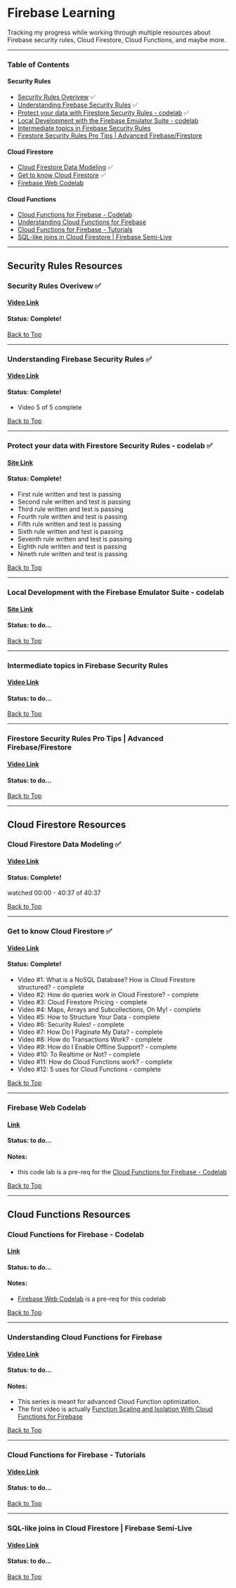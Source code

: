 # Firebase Learning

Tracking my progress while working through multiple resources about Firebase security rules, Cloud Firestore, Cloud Functions, and maybe more.

---

### Table of Contents

#### Security Rules

- [Security Rules Overivew](#security-rules-overivew-) ✅
- [Understanding Firebase Security Rules](#understanding-firebase-security-rules-) ✅
- [Protect your data with Firestore Security Rules - codelab](#protect-your-data-with-firestore-security-rules---codelab-) ✅
- [Local Development with the Firebase Emulator Suite - codelab](#local-development-with-the-firebase-emulator-suite---codelab)
- [Intermediate topics in Firebase Security Rules](#intermediate-topics-in-firebase-security-rules)
- [Firestore Security Rules Pro Tips | Advanced Firebase/Firestore](#firestore-security-rules-pro-tips--advanced-firebasefirestore)

#### Cloud Firestore

- [Cloud Firestore Data Modeling](#cloud-firestore-data-modeling-) ✅
- [Get to know Cloud Firestore](#get-to-know-cloud-firestore-) ✅
- [Firebase Web Codelab](#firebase-web-codelab)

#### Cloud Functions

- [Cloud Functions for Firebase - Codelab](#cloud-functions-for-firebase---codelab)
- [Understanding Cloud Functions for Firebase](#understanding-cloud-functions-for-firebase)
- [Cloud Functions for Firebase - Tutorials](#cloud-functions-for-firebase---tutorials)
- [SQL-like joins in Cloud Firestore | Firebase Semi-Live](#sql-like-joins-in-cloud-firestore--firebase-semi-live)

---

## Security Rules Resources

### Security Rules Overivew ✅

#### [Video Link](https://www.youtube.com/watch?v=TglPc74M3DM)

#### Status: Complete!

[Back to Top](#firebase-learning)

---

### Understanding Firebase Security Rules ✅

#### [Video Link](https://www.youtube.com/watch?v=QEuu9X9L-MU&list=PLl-K7zZEsYLn8h1NyU_OV6dX8mBhH2s_L)

#### Status: Complete!

- Video 5 of 5 complete

[Back to Top](#firebase-learning)

---

### Protect your data with Firestore Security Rules - codelab ✅

#### [Site Link](https://firebase.google.com/codelabs/firebase-rules#0)

#### Status: Complete!

- First rule written and test is passing
- Second rule written and test is passing
- Third rule written and test is passing
- Fourth rule written and test is passing
- Fifth rule written and test is passing
- Sixth rule written and test is passing
- Seventh rule written and test is passing
- Eighth rule written and test is passing
- Nineth rule written and test is passing

[Back to Top](#firebase-learning)

---

### Local Development with the Firebase Emulator Suite - codelab

#### [Site Link](https://firebase.google.com/codelabs/firebase-emulator#0)

#### Status: to do...

[Back to Top](#firebase-learning)

---

### Intermediate topics in Firebase Security Rules

#### [Video Link](https://www.youtube.com/watch?v=8Mzb9zmnbJs)

#### Status: to do...

[Back to Top](#firebase-learning)

---

### Firestore Security Rules Pro Tips | Advanced Firebase/Firestore

#### [Video Link](https://www.youtube.com/watch?v=oHyTDT3V65U)

#### Status: to do...

[Back to Top](#firebase-learning)

---

## Cloud Firestore Resources

### Cloud Firestore Data Modeling ✅

#### [Video Link](https://www.youtube.com/watch?v=lW7DWV2jST0)

#### Status: Complete!

watched 00:00 - 40:37 of 40:37

[Back to Top](#firebase-learning)

---

### Get to know Cloud Firestore ✅

#### [Video Link](https://www.youtube.com/watch?v=v_hR4K4auoQ&list=PLl-K7zZEsYLluG5MCVEzXAQ7ACZBCuZgZ)

#### Status: Complete!

- Video #1: What is a NoSQL Database? How is Cloud Firestore structured? - complete
- Video #2: How do queries work in Cloud Firestore? - complete
- Video #3: Cloud Firestore Pricing - complete
- Video #4: Maps, Arrays and Subcollections, Oh My! - complete
- Video #5: How to Structure Your Data - complete
- Video #6: Security Rules! - complete
- Video #7: How Do I Paginate My Data? - complete
- Video #8: How do Transactions Work? - complete
- Video #9: How do I Enable Offline Support? - complete
- Video #10: To Realtime or Not? - complete
- Video #11: How do Cloud Functions work? - complete
- Video #12: 5 uses for Cloud Functions - complete

[Back to Top](#firebase-learning)

---

### Firebase Web Codelab

#### [Link](https://firebase.google.com/codelabs/firebase-web#0)

#### Status: to do...

#### Notes:

- this code lab is a pre-req for the [Cloud Functions for Firebase - Codelab](#cloud-functions-for-firebase---codelab)

[Back to Top](#firebase-learning)

---

## Cloud Functions Resources

### Cloud Functions for Firebase - Codelab

#### [Link](https://firebase.google.com/codelabs/firebase-cloud-functions#0)

#### Status: to do...

#### Notes:

- [Firebase Web Codelab](#firebase-web-codelab) is a pre-req for this codelab

[Back to Top](#firebase-learning)

---

### Understanding Cloud Functions for Firebase

#### [Video Link](https://www.youtube.com/playlist?list=PLl-K7zZEsYLm9A9rcHb1IkyQUu6QwbjdM)

#### Status: to do...

#### Notes:

- This series is meant for advanced Cloud Function optimization.
- The first video is actually [Function Scaling and Isolation With Cloud Functions for Firebase](https://www.youtube.com/watch?v=rCpKxpIMg6o)

[Back to Top](#firebase-learning)

---

### Cloud Functions for Firebase - Tutorials

#### [Video Link](https://www.youtube.com/playlist?list=PLl-K7zZEsYLkPZHe41m4jfAxUi0JjLgSM)

#### Status: to do...

[Back to Top](#firebase-learning)

---

### SQL-like joins in Cloud Firestore | Firebase Semi-Live

#### [Video Link](https://www.youtube.com/playlist?list=PLl-K7zZEsYLnb2sHdA_8ukNwIyp5jo-es)

#### Status: to do...

[Back to Top](#firebase-learning)
